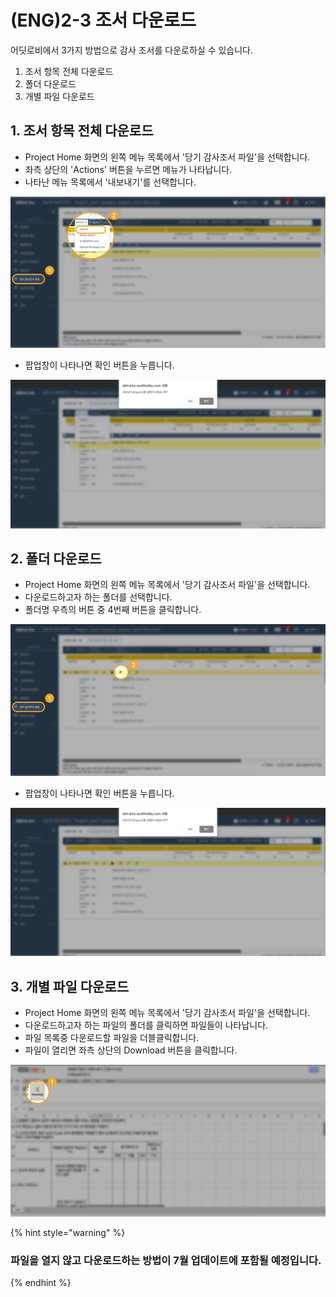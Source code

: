 # \(ENG\)2-3 조서 다운로드

어딧로비에서 3가지 방법으로 감사 조서를 다운로하실 수 있습니다.

1. 조서 항목 전체 다운로드
2. 폴더 다운로드  
3. 개별 파일 다운로드  

## 1. 조서 항목 전체 다운로드

* Project Home 화면의 왼쪽 메뉴 목록에서 '당기 감사조서 파일'을 선택합니다.
* 좌측 상단의 'Actions' 버튼을 누르면 메뉴가 나타납니다.
* 나타난 메뉴 목록에서 '내보내기'를 선택합니다.

![Project View &amp;gt; &#xB2F9;&#xAE30; &#xAC10;&#xC0AC;&#xC870;&#xC11C; &#xD30C;&#xC77C; \(Workpaper file\) &amp;gt; Actions &amp;gt; &#xB0B4;&#xBCF4;&#xB0B4;&#xAE30; \(Export\)](../../../.gitbook/assets/2-copy-7-1.jpg)

* 팝업창이 나타나면 확인 버튼을 누릅니다.

![](../../../.gitbook/assets/15-copy-3.jpg)

## 2. 폴더 다운로드

* Project Home 화면의 왼쪽 메뉴 목록에서 '당기 감사조서 파일'을 선택합니다.  
* 다운로드하고자 하는 폴더를 선택합니다.
* 폴더명 우측의 버튼 중 4번째 버튼을 클릭합니다.  

![Project View &amp;gt; &#xB2F9;&#xAE30; &#xAC10;&#xC0AC;&#xC870;&#xC11C; &#xD30C;&#xC77C; \(Workpaper file\) &amp;gt; &#xB2E4;&#xC6B4;&#xB85C;&#xB4DC;&#xD560; &#xD3F4;&#xB354; &#xC120;&#xD0DD; &amp;gt; &#xB0B4;&#xBCF4;&#xB0B4;&#xAE30;](../../../.gitbook/assets/2-copy-8-1.jpg)

* 팝업창이 나타나면 확인 버튼을 누릅니다.  

![](../../../.gitbook/assets/15-copy-4-1.jpg)

## 3. 개별 파일 다운로드

* Project Home 화면의 왼쪽 메뉴 목록에서 '당기 감사조서 파일'을 선택합니다.  
* 다운로드하고자 하는 파일의 폴더를 클릭하면 파일들이 나타납니다.
* 파일 목록중 다운로드할 파일을 더블클릭합니다.
* 파일이 열리면 좌측 상단의 Download 버튼을 클릭합니다.  

![Project View &amp;gt; &#xB2F9;&#xAE30; &#xAC10;&#xC0AC;&#xC870;&#xC11C; &#xD30C;&#xC77C; \(Workpaper file\) &amp;gt; &#xD3F4;&#xB354; &#xC120;&#xD0DD; &amp;gt; &#xB2E4;&#xC6B4;&#xB85C;&#xB4DC;&#xD560; &#xD30C;&#xC77C; &#xC5F4;&#xAE30; &amp;gt; Download](../../../.gitbook/assets/2-copy-9-1.jpg)

{% hint style="warning" %}
### 파일을 열지 않고 다운로드하는 방법이 7월 업데이트에 포함될 예정입니다.
{% endhint %}

